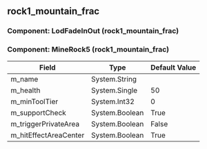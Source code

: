 ## rock1_mountain_frac

### Component: LodFadeInOut (rock1_mountain_frac)

### Component: MineRock5 (rock1_mountain_frac)

|Field|Type|Default Value|
|---|---|---|
|m_name|System.String||
|m_health|System.Single|50|
|m_minToolTier|System.Int32|0|
|m_supportCheck|System.Boolean|True|
|m_triggerPrivateArea|System.Boolean|False|
|m_hitEffectAreaCenter|System.Boolean|True|

